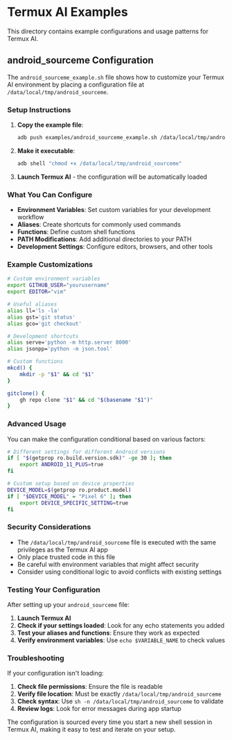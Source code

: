 # Termux AI Examples

This directory contains example configurations and usage patterns for Termux AI.

## android_sourceme Configuration

The `android_sourceme_example.sh` file shows how to customize your Termux AI environment by placing a configuration file at `/data/local/tmp/android_sourceme`.

### Setup Instructions

1. **Copy the example file**:
   ```bash
   adb push examples/android_sourceme_example.sh /data/local/tmp/android_sourceme
   ```

2. **Make it executable**:
   ```bash
   adb shell "chmod +x /data/local/tmp/android_sourceme"
   ```

3. **Launch Termux AI** - the configuration will be automatically loaded

### What You Can Configure

- **Environment Variables**: Set custom variables for your development workflow
- **Aliases**: Create shortcuts for commonly used commands
- **Functions**: Define custom shell functions
- **PATH Modifications**: Add additional directories to your PATH
- **Development Settings**: Configure editors, browsers, and other tools

### Example Customizations

```bash
# Custom environment variables
export GITHUB_USER="yourusername"
export EDITOR="vim"

# Useful aliases
alias ll='ls -la'
alias gst='git status'
alias gco='git checkout'

# Development shortcuts
alias serve='python -m http.server 8000'
alias jsonpp='python -m json.tool'

# Custom functions
mkcd() {
    mkdir -p "$1" && cd "$1"
}

gitclone() {
    gh repo clone "$1" && cd "$(basename "$1")"
}
```

### Advanced Usage

You can make the configuration conditional based on various factors:

```bash
# Different settings for different Android versions
if [ "$(getprop ro.build.version.sdk)" -ge 30 ]; then
    export ANDROID_11_PLUS=true
fi

# Custom setup based on device properties
DEVICE_MODEL=$(getprop ro.product.model)
if [ "$DEVICE_MODEL" = "Pixel 6" ]; then
    export DEVICE_SPECIFIC_SETTING=true
fi
```

### Security Considerations

- The `/data/local/tmp/android_sourceme` file is executed with the same privileges as the Termux AI app
- Only place trusted code in this file
- Be careful with environment variables that might affect security
- Consider using conditional logic to avoid conflicts with existing settings

### Testing Your Configuration

After setting up your `android_sourceme` file:

1. **Launch Termux AI**
2. **Check if your settings loaded**: Look for any echo statements you added
3. **Test your aliases and functions**: Ensure they work as expected
4. **Verify environment variables**: Use `echo $VARIABLE_NAME` to check values

### Troubleshooting

If your configuration isn't loading:

1. **Check file permissions**: Ensure the file is readable
2. **Verify file location**: Must be exactly `/data/local/tmp/android_sourceme`
3. **Check syntax**: Use `sh -n /data/local/tmp/android_sourceme` to validate
4. **Review logs**: Look for error messages during app startup

The configuration is sourced every time you start a new shell session in Termux AI, making it easy to test and iterate on your setup.